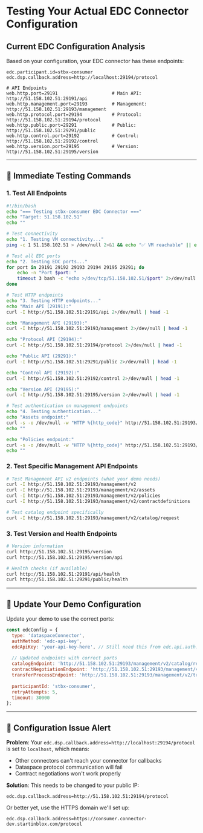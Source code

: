 # Testing Your Actual EDC Connector Configuration

## Current EDC Configuration Analysis

Based on your configuration, your EDC connector has these endpoints:

```properties
edc.participant.id=stbx-consumer
edc.dsp.callback.address=http://localhost:29194/protocol

# API Endpoints
web.http.port=29191                    # Main API: http://51.158.102.51:29191/api
web.http.management.port=29193         # Management: http://51.158.102.51:29193/management  
web.http.protocol.port=29194           # Protocol: http://51.158.102.51:29194/protocol
web.http.public.port=29291             # Public: http://51.158.102.51:29291/public
web.http.control.port=29192            # Control: http://51.158.102.51:29192/control
web.http.version.port=29195            # Version: http://51.158.102.51:29195/version
```

---

## 🧪 **Immediate Testing Commands**

### 1. Test All Endpoints
```bash
#!/bin/bash
echo "=== Testing stbx-consumer EDC Connector ==="
echo "Target: 51.158.102.51"
echo ""

# Test connectivity
echo "1. Testing VM connectivity..."
ping -c 1 51.158.102.51 > /dev/null 2>&1 && echo "✅ VM reachable" || echo "❌ VM unreachable"

# Test all EDC ports
echo "2. Testing EDC ports..."
for port in 29191 29192 29193 29194 29195 29291; do
    echo -n "Port $port: "
    timeout 3 bash -c "echo >/dev/tcp/51.158.102.51/$port" 2>/dev/null && echo "✅ Open" || echo "❌ Closed"
done

# Test HTTP endpoints
echo "3. Testing HTTP endpoints..."
echo "Main API (29191):"
curl -I http://51.158.102.51:29191/api 2>/dev/null | head -1

echo "Management API (29193):"
curl -I http://51.158.102.51:29193/management 2>/dev/null | head -1

echo "Protocol API (29194):"  
curl -I http://51.158.102.51:29194/protocol 2>/dev/null | head -1

echo "Public API (29291):"
curl -I http://51.158.102.51:29291/public 2>/dev/null | head -1

echo "Control API (29192):"
curl -I http://51.158.102.51:29192/control 2>/dev/null | head -1

echo "Version API (29195):"
curl -I http://51.158.102.51:29195/version 2>/dev/null | head -1

# Test authentication on management endpoints
echo "4. Testing authentication..."
echo "Assets endpoint:"
curl -s -o /dev/null -w "HTTP %{http_code}" http://51.158.102.51:29193/management/v2/assets
echo ""

echo "Policies endpoint:"
curl -s -o /dev/null -w "HTTP %{http_code}" http://51.158.102.51:29193/management/v2/policies
echo ""
```

### 2. Test Specific Management API Endpoints
```bash
# Test Management API v2 endpoints (what your demo needs)
curl -I http://51.158.102.51:29193/management/v2
curl -I http://51.158.102.51:29193/management/v2/assets
curl -I http://51.158.102.51:29193/management/v2/policies
curl -I http://51.158.102.51:29193/management/v2/contractdefinitions

# Test catalog endpoint specifically
curl -I http://51.158.102.51:29193/management/v2/catalog/request
```

### 3. Test Version and Health Endpoints
```bash
# Version information
curl http://51.158.102.51:29195/version
curl http://51.158.102.51:29195/version/api

# Health checks (if available)
curl http://51.158.102.51:29191/api/health
curl http://51.158.102.51:29291/public/health
```

---

## 🔧 **Update Your Demo Configuration**

Update your demo to use the correct ports:

```javascript
const edcConfig = {
  type: 'dataspaceConnector',
  authMethod: 'edc-api-key',
  edcApiKey: 'your-api-key-here', // Still need this from edc.api.auth.key
  
  // Updated endpoints with correct ports
  catalogEndpoint: 'http://51.158.102.51:29193/management/v2/catalog/request',
  contractNegotiationEndpoint: 'http://51.158.102.51:29193/management/v2/contractnegotiations',
  transferProcessEndpoint: 'http://51.158.102.51:29193/management/v2/transferprocesses',
  
  participantId: 'stbx-consumer',
  retryAttempts: 5,
  timeout: 30000
};
```

---

## 🚨 **Configuration Issue Alert**

**Problem**: Your `edc.dsp.callback.address=http://localhost:29194/protocol` is set to `localhost`, which means:
- Other connectors can't reach your connector for callbacks
- Dataspace protocol communication will fail
- Contract negotiations won't work properly

**Solution**: This needs to be changed to your public IP:
```properties
edc.dsp.callback.address=http://51.158.102.51:29194/protocol
```
Or better yet, use the HTTPS domain we'll set up:
```properties
edc.dsp.callback.address=https://consumer.connector-dev.startinblox.com/protocol
```